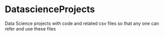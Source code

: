 # DatascienceProjects
Data Science projects with code and related csv files so that any one can refer and use these files
